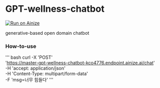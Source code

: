 # GPT-wellness-chatbot

[![Run on Ainize](https://ainize.ai/images/run_on_ainize_button.svg)](https://ainize.web.app/redirect?git_repo=https://github.com/kco4776/GPT-wellness-chatbot)


generative-based open domain chatbot

### How-to-use
''' bash
curl -X 'POST' \
'https://master-gpt-wellness-chatbot-kco4776.endpoint.ainize.ai/chat' \
-H 'accept: application/json' \
-H 'Content-Type: multipart/form-data' \
-F 'msg=너무 힘들다'
'''
